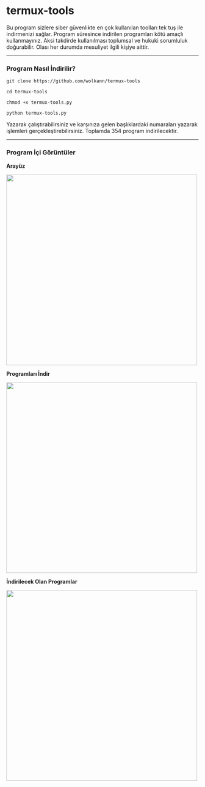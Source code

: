 # termux-tools
Bu program sizlere siber güvenlikte en çok kullanılan toolları tek tuş ile indirmenizi sağlar. Program süresince indirilen programları kötü amaçlı kullanmayınız. Aksi takdirde kullanılması toplumsal ve hukuki sorumluluk doğurabilir. Olası her durumda mesuliyet ilgili kişiye aittir.

---

### Program Nasıl İndirilir?

`git clone https://github.com/wolkann/termux-tools`

`cd termux-tools`

`chmod +x termux-tools.py`

`python termux-tools.py`

Yazarak çalıştırabilirsiniz ve karşınıza gelen başlıklardaki numaraları yazarak işlemleri gerçekleştirebilirsiniz. Toplamda 354 program indirilecektir.

---

### Program İçi Görüntüler

**Arayüz**

<img src="https://github.com/wolkann/termux-tools/blob/main/aray%C3%BCz.jpg" width="500" height="500">


**Programları İndir**

<img src="https://github.com/wolkann/termux-tools/blob/main/1.jpeg" width="500" height="500">


**İndirilecek Olan Programlar**

<img src="https://github.com/wolkann/termux-tools/blob/main/2.jpeg" width="500" height="500">
